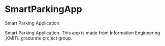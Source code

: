 # SmartParkingApp
Smart Parking Application

Smart Parking Application. This app is made from Information Engineering ,KMITL gradurate project group.
